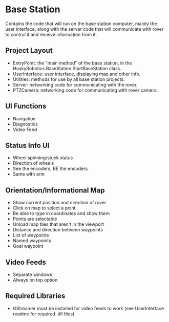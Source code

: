 # Base Station
Contains the code that will run on the base station computer, mainly the user interface,
along with the server code that will communicate with rover to control it and receive 
information from it.

## Project Layout
 - EntryPoint: the "main method" of the base station, in the HuskyRobotics.BaseStation.StartBaseStation class. 
 - UserInterface: user interface, displaying map and other info. 
 - Utilities: methods for use by all base station projects.
 - Server: networking code for communicating with the rover.
 - PTZCamera: networking code for communicating with rover camera.

## UI Functions
 - Navigation
 - Diagnostics
 - Video Feed
 
## Status Info UI
 - Wheel spinning/stuck status
 - Direction of wheels
 - See the encoders, BE the encoders
 - Same with arm

## Orientation/Informational Map
 - Show current position and direction of rover
 - Click on map to select a point
 - Be able to type in coordinates and show them
 - Points are selectable
 - Unload map tiles that aren't in the viewport
 - Distance and direction between waypoints
 - List of waypoints
 - Named waypoints
 - Goal waypoint
 
## Video Feeds
 - Separate windows
 - Always on top option
 
## Required Libraries
 - GStreamer must be installed for video feeds to work (see UserInterface readme for required .dll files)
